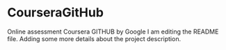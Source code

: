 # CourseraGitHub
Online assessment Coursera GITHUB by Google
I am editing the README file. Adding some more details about the project description.
